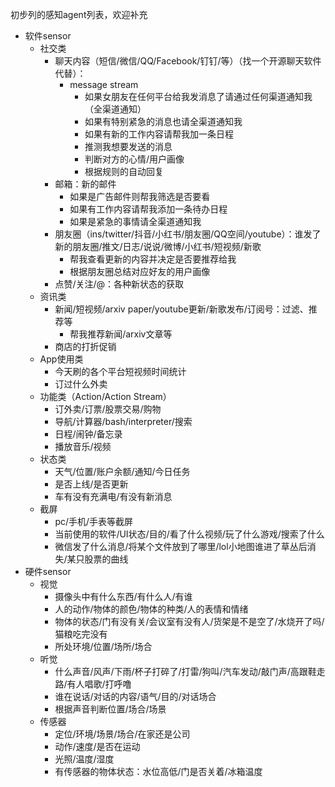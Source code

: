 初步列的感知agent列表，欢迎补充
- 软件sensor
  - 社交类
    - 聊天内容（短信/微信/QQ/Facebook/钉钉/等）（找一个开源聊天软件代替）：
      - message stream
        - 如果女朋友在任何平台给我发消息了请通过任何渠道通知我（全渠道通知）
        - 如果有特别紧急的消息也请全渠道通知我
        - 如果有新的工作内容请帮我加一条日程
        - 推测我想要发送的消息
        - 判断对方的心情/用户画像
        - 根据规则的自动回复
    - 邮箱：新的邮件
      - 如果是广告邮件则帮我筛选是否要看
      - 如果有工作内容请帮我添加一条待办日程
      - 如果是紧急的事情请全渠道通知我
    - 朋友圈（ins/twitter/抖音/小红书/朋友圈/QQ空间/youtube）：谁发了新的朋友圈/推文/日志/说说/微博/小红书/短视频/新歌
      - 帮我查看更新的内容并决定是否要推荐给我
      - 根据朋友圈总结对应好友的用户画像
    - 点赞/关注/@：各种新状态的获取
  - 资讯类
    - 新闻/短视频/arxiv paper/youtube更新/新歌发布/订阅号：过滤、推荐等
      - 帮我推荐新闻/arxiv文章等
    - 商店的打折促销
  - App使用类
    - 今天刷的各个平台短视频时间统计
    - 订过什么外卖
  - 功能类（Action/Action Stream）
    - 订外卖/订票/股票交易/购物
    - 导航/计算器/bash/interpreter/搜索
    - 日程/闹钟/备忘录
    - 播放音乐/视频
  - 状态类
    - 天气/位置/账户余额/通知/今日任务
    - 是否上线/是否更新
    - 车有没有充满电/有没有新消息
  - 截屏
    - pc/手机/手表等截屏
    - 当前使用的软件/UI状态/目的/看了什么视频/玩了什么游戏/搜索了什么
    - 微信发了什么消息/将某个文件放到了哪里/lol小地图谁进了草丛后消失/某只股票的曲线
- 硬件sensor
  - 视觉
    - 摄像头中有什么东西/有什么人/有谁
    - 人的动作/物体的颜色/物体的种类/人的表情和情绪
    - 物体的状态/门有没有关/会议室有没有人/货架是不是空了/水烧开了吗/猫粮吃完没有
    - 所处环境/位置/场所/场合
  - 听觉
    - 什么声音/风声/下雨/杯子打碎了/打雷/狗叫/汽车发动/敲门声/高跟鞋走路/有人唱歌/打呼噜
    - 谁在说话/对话的内容/语气/目的/对话场合
    - 根据声音判断位置/场合/场景
  - 传感器
    - 定位/环境/场景/场合/在家还是公司
    - 动作/速度/是否在运动
    - 光照/温度/湿度
    - 有传感器的物体状态：水位高低/门是否关着/冰箱温度